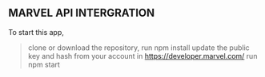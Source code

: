 ## MARVEL API INTERGRATION

To start this app, 
> clone or download the repository,
> run npm install
> update the public key and hash from your account in https://developer.marvel.com/
> run npm start